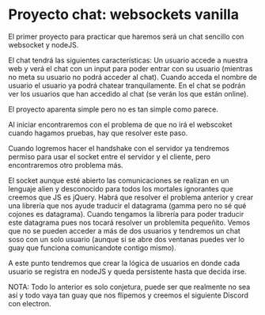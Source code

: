 # Proyecto chat: websockets vanilla

El primer proyecto para practicar que haremos será un chat sencillo con websocket y nodeJS. 

El chat tendrá las siguientes características: 
Un usuario accede a nuestra web y verá el chat con un input para poder entrar con su usuario (mientras no meta su usuario no podrá acceder al chat).
Cuando acceda el nombre de usuario el usuario ya podrá chatear tranquilamente.
En el chat se podrán ver los usuarios que han accedido al chat (se verán los que están online).

El proyecto aparenta simple pero no es tan simple como parece.

Al iniciar encontraremos con el problema de que no irá el webscoket cuando hagamos pruebas, hay que resolver este paso.

Cuando logremos hacer el handshake con el servidor ya tendremos permiso para usar el socket entre el servidor y el cliente, pero encontraremos otro problema más.

El socket aunque esté abierto las comunicaciones se realizan en un lenguaje alien y desconocido para todos los mortales ignorantes que creemos que JS es jQuery.
Habrá que resolver el problema anterior y crear una librería que nos ayude traducir el datagrama (gamma pero no sé qué cojones es datagrama). 
Cuando tengamos la librería para poder traducir este datagrama pues nos tocará resolver un problemita pequeñito.
Vemos que no se pueden acceder a más de dos usuarios y tendremos un chat soso con un solo usuario (aunque si se abre dos ventanas puedes ver lo guay que funciona comunicandote contigo mismo).

A este punto tendremos que crear la lógica de usuarios en donde cada usuario se registra en nodeJS y queda persistente hasta que decida irse.

NOTA: Todo lo anterior es solo conjetura, puede ser que realmente no sea así y todo vaya tan guay que nos flipemos y creemos el siguiente Discord con electron.
